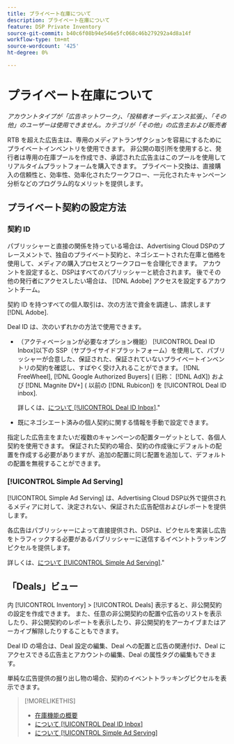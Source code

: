 ```yaml
---
title: プライベート在庫について
description: プライベート在庫について
feature: DSP Private Inventory
source-git-commit: b40c6f08b94e546e5fc068c46b279292a4d8a14f
workflow-type: tm+mt
source-wordcount: '425'
ht-degree: 0%

---
```


# プライベート在庫について

*アカウントタイプが「広告ネットワーク」、「投稿者オーディエンス拡張」、「その他」のユーザーは使用できません。カテゴリが「その他」の広告主および販売者*

RTB を超えた広告主は、専用のメディアトランザクションを容易にするためにプライベートインベントリを使用できます。 非公開の取引所を使用すると、発行者は専用の在庫プールを作成でき、承認された広告主はこのプールを使用してリアルタイムプラットフォームを購入できます。 プライベート交換は、直接購入の信頼性と、効率性、効率化されたワークフロー、一元化されたキャンペーン分析などのプログラム的なメリットを提供します。

## プライベート契約の設定方法

### 契約 ID

パブリッシャーと直接の関係を持っている場合は、Advertising Cloud DSPのプレースメントで、独自のプライベート契約と、ネゴシエートされた在庫と価格を使用して、メディアの購入プロセスとワークフローを合理化できます。 アカウントを設定すると、DSPはすべてのパブリッシャーと統合されます。 後でその他の発行者にアクセスしたい場合は、 [!DNL Adobe] アクセスを設定するアカウントチーム。 <!-- + sentence from Ramey? (no longer here) about how we certify the publishers -->

契約 ID を持つすべての個人取引は、次の方法で資金を調達し、請求します [!DNL Adobe].

Deal ID は、次のいずれかの方法で使用できます。

* （アクティベーションが必要なオプション機能） [!UICONTROL Deal ID Inbox]以下の SSP（サプライサイドプラットフォーム）を使用して、パブリッシャーが合意した、保証された、保証されていないプライベートインベントリの契約を確認し、すばやく受け入れることができます。 [!DNL FreeWheel], [!DNL Google Authorized Buyers] ( 旧称： [!DNL AdX]) および [!DNL Magnite DV+] ( 以前の [!DNL Rubicon]) を [!UICONTROL Deal ID inbox].

   詳しくは、[について [!UICONTROL Deal ID Inbox]](deal-id-inbox-about.md).&quot;

* 既にネゴシエート済みの個人契約に関する情報を手動で設定できます。

指定した広告主をまたいだ複数のキャンペーンの配置ターゲットとして、各個人契約を使用できます。 保証された契約の場合、契約の作成後にデフォルトの配置を作成する必要がありますが、追加の配置に同じ配置を追加して、デフォルトの配置を無視することができます。

### [!UICONTROL Simple Ad Serving]

[!UICONTROL Simple Ad Serving] は、Advertising Cloud DSP以外で提供されるメディアに対して、決定されない、保証された広告配信およびレポートを提供します。

各広告はパブリッシャーによって直接提供され、DSPは、ピクセルを実装し広告をトラフィックする必要があるパブリッシャーに送信するイベントトラッキングピクセルを提供します。

詳しくは、[について [!UICONTROL Simple Ad Serving]](simple-deal-about.md).&quot;

## 「Deals」ビュー

内 [!UICONTROL Inventory] > [!UICONTROL Deals] 表示すると、非公開契約の設定を作成できます。 また、任意の非公開契約の配置や広告のリストを表示したり、非公開契約のレポートを表示したり、非公開契約をアーカイブまたはアーカイブ解除したりすることもできます。

Deal ID の場合は、Deal 設定の編集、Deal への配置と広告の関連付け、Deal にアクセスできる広告主とアカウントの編集、Deal の属性タグの編集もできます。

単純な広告提供の掘り出し物の場合、契約のイベントトラッキングピクセルを表示できます。

>[!MORELIKETHIS]
>
>* [在庫機能の概要](/help/dsp/inventory/inventory-overview.md)
>* [について [!UICONTROL Deal ID Inbox]](/help/dsp/inventory/deal-id-inbox-about.md)
>* [について [!UICONTROL Simple Ad Serving]](simple-deal-about.md)

